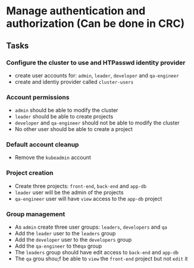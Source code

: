 # Manage authentication and authorization (Can be done in CRC)

## Tasks
### Configure the cluster to use and HTPasswd identity provider  
- create user accounts for: `admin`, `leader`, `developer` and `qa-engineer`
- create and identiy provider called `cluster-users`

### Account permissions
- `admin` should be able to modify the cluster
- `leader` should be able to create projects
- `developer` and `qa-engineer` should not be able to modify the cluster
- No other user should be able to create a project

### Default account cleanup
- Remove the `kubeadmin` account

### Project creation
- Create three projects: `front-end`, `back-end` and `app-db`
- `leader` user will be the admin of the projects
- `qa-engineer` user will have `view` access to the `app-db` project

### Group management
- As `admin` create three user groups: `leaders`, `developers` and `qa`
- Add the `leader` user to the `leaders` group
- Add the `developer` user to the `developers` group
- Add the `qa-engineer` to the`qa` group
- The `leaders` group should have edit access to `back-end` and `app-db`
- The `qa` grou shou;f be able to `view` the `front-end` project but not `edit` it

